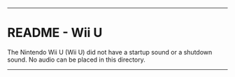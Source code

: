 
***

# README - Wii U

The Nintendo Wii U (Wii U) did not have a startup sound or a shutdown sound. No audio can be placed in this directory.

***
